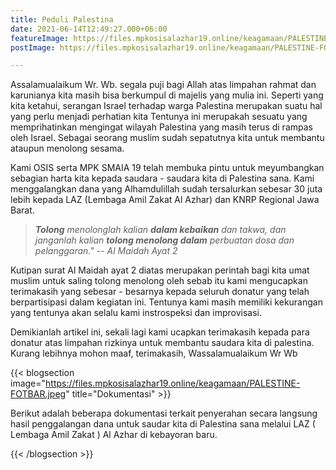 ```yaml
---
title: Peduli Palestina
date: 2021-06-14T12:49:27.000+06:00
featureImage: https://files.mpkosisalazhar19.online/keagamaan/PALESTINE-FOTBAR.jpeg
postImage: https://files.mpkosisalazhar19.online/keagamaan/PALESTINE-FOTBAR.jpeg

---
```

Assalamualaikum Wr. Wb. segala puji bagi Allah atas limpahan rahmat dan karunianya kita masih bisa berkumpul di majelis yang mulia ini. Seperti yang kita ketahui, serangan Israel terhadap warga Palestina merupakan suatu hal yang perlu menjadi perhatian kita Tentunya ini merupakah sesuatu yang memprihatinkan mengingat wilayah Palestina yang masih terus di rampas oleh Israel. Sebagai seorang muslim sudah sepatutnya kita untuk membantu ataupun menolong sesama.

Kami OSIS serta MPK SMAIA 19 telah membuka pintu untuk meyumbangkan sebagian harta kita kepada saudara - saudara kita di Palestina sana. Kami menggalangkan dana yang Alhamdulillah sudah tersalurkan sebesar 30 juta lebih kepada LAZ (Lembaga Amil Zakat Al Azhar) dan KNRP Regional Jawa Barat.

> **_Tolong_** _menolonglah kalian **dalam kebaikan** dan takwa, dan janganlah kalian **tolong menolong dalam** perbuatan dosa dan pelanggaran."_ -- <cite>Al Maidah Ayat 2</cite>

Kutipan surat Al Maidah ayat 2 diatas merupakan perintah bagi kita umat muslim untuk saling tolong menolong oleh sebab itu kami mengucapkan terimakasih yang sebesar - besarnya kepada seluruh donatur yang telah berpartisipasi dalam kegiatan ini. Tentunya kami masih memiliki kekurangan yang tentunya akan selalu kami instrospeksi dan improvisasi.

Demikianlah artikel ini, sekali lagi kami ucapkan terimakasih kepada para donatur atas limpahan rizkinya untuk membantu saudara kita di palestina. Kurang lebihnya mohon maaf, terimakasih, Wassalamualaikum Wr Wb

{{< blogsection image="https://files.mpkosisalazhar19.online/keagamaan/PALESTINE-FOTBAR.jpeg" title="Dokumentasi" >}}

Berikut adalah beberapa dokumentasi terkait penyerahan secara langsung hasil penggalangan dana untuk saudar kita di Palestina sana melalui LAZ ( Lembaga Amil Zakat ) Al Azhar di kebayoran baru.

{{< /blogsection >}}